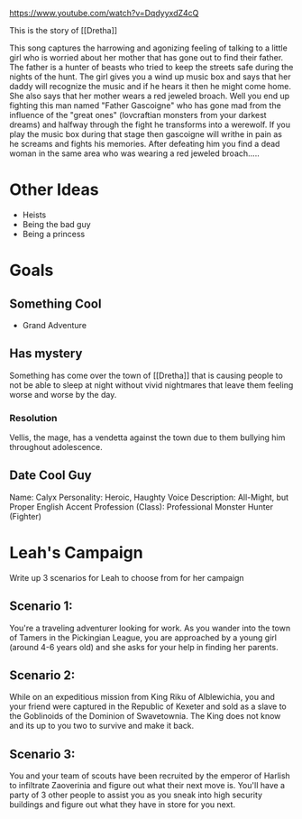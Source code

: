 https://www.youtube.com/watch?v=DqdyyxdZ4cQ

This is the story of [[Dretha]]

This song captures the harrowing and agonizing feeling of talking to a little girl who is worried about her mother that has gone out to find their father. The father is a hunter of beasts who tried to keep the streets safe during the nights of the hunt. The girl gives you a wind up music box and says that her daddy will recognize the music and if he hears it then he might come home. She also says that her mother wears a red jeweled broach. Well you end up fighting this man named "Father Gascoigne" who has gone mad from the influence of the "great ones" (lovcraftian monsters from your darkest dreams) and halfway through the fight he transforms into a werewolf. If you play the music box during that stage then gascoigne will writhe in pain as he screams and fights his memories. After defeating him you find a dead woman in the same area who was wearing a red jeweled broach.....

# Other Ideas
- Heists
- Being the bad guy
- Being a princess

# Goals

## Something Cool
- Grand Adventure

## Has mystery
Something has come over the town of [[Dretha]] that is causing people to not be able to sleep at night without vivid nightmares that leave them feeling worse and worse by the day.

### Resolution
Vellis, the mage, has a vendetta against the town due to them bullying him throughout adolescence. 

## Date Cool Guy
Name: Calyx
Personality: Heroic, Haughty
Voice Description: All-Might, but Proper English Accent
Profession (Class): Professional Monster Hunter (Fighter)


# Leah's Campaign
Write up 3 scenarios for Leah to choose from for her campaign

## Scenario 1:
You're a traveling adventurer looking for work. As you wander into the town of Tamers in the Pickingian League, you are approached by a young girl (around 4-6 years old) and she asks for your help in finding her parents. 

## Scenario 2:
While on an expeditious mission from King Riku of Alblewichia, you and your friend were captured in the Republic of Kexeter and sold as a slave to the Goblinoids of the Dominion of Swavetownia. The King does not know and its up to you two to survive and make it back. 

## Scenario 3:
You and your team of scouts have been recruited by the emperor of Harlish to infiltrate Zaoverinia and figure out what their next move is. You'll have a party of 3 other people to assist you as you sneak into high security buildings and figure out what they have in store for you next. 
